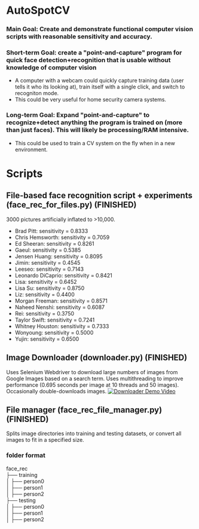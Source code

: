# AutoSpotCV

### Main Goal: Create and demonstrate functional computer vision scripts with reasonable sensitivity and accuracy. 
### Short-term Goal: create a "point-and-capture" program for quick face detection+recognition that is usable without knowledge of computer vision
- A computer with a webcam could quickly capture training data (user tells it who its looking at), train itself with a single click, and switch to recogniton mode.
- This could be very useful for home security camera systems.
### Long-term Goal: Expand "point-and-capture" to recognize+detect anything the program is trained on (more than just faces). This will likely be processing/RAM intensive.
 - This could be used to train a CV system on the fly when in a new environment.

# Scripts

## File-based face recognition script + experiments (face_rec_for_files.py) (FINISHED) 
3000 pictures artificially inflated to >10,000.
- Brad Pitt: sensitivity = 0.8333
- Chris Hemsworth: sensitivity = 0.7059
- Ed Sheeran: sensitivity = 0.8261
- Gaeul: sensitivity = 0.5385
- Jensen Huang: sensitivity = 0.8095
- Jimin: sensitivity = 0.4545
- Leeseo: sensitivity = 0.7143
- Leonardo DiCaprio: sensitivity = 0.8421
- Lisa: sensitivity = 0.6452
- Lisa Su: sensitivity = 0.8750
- Liz: sensitivity = 0.4400
- Morgan Freeman: sensitivity = 0.8571
- Naheed Nenshi: sensitivity = 0.6087
- Rei: sensitivity = 0.3750
- Taylor Swift: sensitivity = 0.7241
- Whitney Houston: sensitivity = 0.7333
- Wonyoung: sensitivity = 0.5000
- Yujin: sensitivity = 0.6500

## Image Downloader (downloader.py) (FINISHED) 
Uses Selenium Webdriver to download large numbers of images from Google Images based on a search term. Uses multithreading to improve performance (0.695 seconds per image at 10 threads and 50 images). Occasionally double-downloads images. 
[![Downloader Demo Video](https://img.youtube.com/vi/U-La3EGI8As/maxresdefault.jpg)](https://youtu.be/U-La3EGI8As)

## File manager (face_rec_file_manager.py) (FINISHED) 
Splits image directories into training and testing datasets, or convert all images to fit in a specified size.
### folder format
 face_rec  
 ├── training  
 │   ├── person0  
 │   ├── person1  
 │   ├── person2  
 ├── testing  
 │   ├── person0  
 │   ├── person1  
 │   ├── person2  
